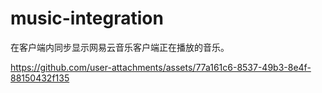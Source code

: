 # music-integration
在客户端内同步显示网易云音乐客户端正在播放的音乐。

https://github.com/user-attachments/assets/77a161c6-8537-49b3-8e4f-88150432f135

